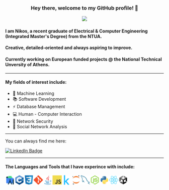 <h3 id = "title" align = "center">
  Hey there, welcome to my GitHub profile! 👋
</h3>

<div id = "header" align = "center">
  <img src="https://media.giphy.com/media/v1.Y2lkPTc5MGI3NjExNjMyOTg0MmE4MDM3NmZhYzdhMTQzMmE3Y2Y0ZWUwMGFlZmQ0M2QxZSZlcD12MV9pbnRlcm5hbF9naWZzX2dpZklkJmN0PWc/qgQUggAC3Pfv687qPC/giphy.gif"/>
</div>

<!--
  * You can contact me via e-mail @ nikos.astrin@gmail.com
-->
#### I am Nikos, a recent graduate of Electrical & Computer Engineering (Integrated Master's Degree) from the NTUA. 
#### Creative, detailed-oriented and always aspiring to improve.
#### Currently working on European funded projects @ the National Technical Unversity of Athens.

---

#### My fields of interest include: 

- :brain: Machine Learning
- 📚 Software Development
- ⚡ Database Management
- 💻 Human - Computer Interaction
- 💬 Network Security
- 👯 Social Network Analysis

---

You can always find me here: 
<div id = "badges">
  <a href = "https://www.linkedin.com/in/nikolaos-astrinakis-a95b3a219/">
    <img src = "https://img.shields.io/badge/LinkedIn-blue?logo=linkedin&logoColor=white&style=flat" alt="LinkedIn Badge"/>
  </a>
</div>

---

#### The Languages and Tools that I have experince with include:

<img align ="left" alt = "Android Studio" width = "30px" src = "https://raw.githubusercontent.com/devicons/devicon/1119b9f84c0290e0f0b38982099a2bd027a48bf1/icons/androidstudio/androidstudio-original.svg">
<img align = "left" alt = "C++" width = "30px" src = "https://raw.githubusercontent.com/devicons/devicon/1119b9f84c0290e0f0b38982099a2bd027a48bf1/icons/cplusplus/cplusplus-original.svg">
<img align = "left" alt = "CSS" width = "30px" src = "https://raw.githubusercontent.com/devicons/devicon/1119b9f84c0290e0f0b38982099a2bd027a48bf1/icons/css3/css3-original.svg">
<img align = "left" alt = "Git Bash" width = "30px" src = "https://raw.githubusercontent.com/devicons/devicon/1119b9f84c0290e0f0b38982099a2bd027a48bf1/icons/git/git-original.svg">
<img align = "left" alt = "Java" width = "30px" src = "https://raw.githubusercontent.com/devicons/devicon/1119b9f84c0290e0f0b38982099a2bd027a48bf1/icons/java/java-original.svg">
<img align = "left" alt = "JavaScript" width = "30px" src = "https://raw.githubusercontent.com/devicons/devicon/1119b9f84c0290e0f0b38982099a2bd027a48bf1/icons/javascript/javascript-original.svg">
<img align = "left" alt = "Kaggle" width = "30px" src = "https://raw.githubusercontent.com/devicons/devicon/1119b9f84c0290e0f0b38982099a2bd027a48bf1/icons/kaggle/kaggle-original.svg">
<img align = "left" alt = "Jupyter" width = "30px" src = "https://raw.githubusercontent.com/devicons/devicon/1119b9f84c0290e0f0b38982099a2bd027a48bf1/icons/jupyter/jupyter-original.svg">
<img align = "left" alt = "MySQL" width = "30px" src = "https://raw.githubusercontent.com/devicons/devicon/1119b9f84c0290e0f0b38982099a2bd027a48bf1/icons/mysql/mysql-original.svg">
<img align = "left" alt = "NodeJS" width = "30px" src = "https://raw.githubusercontent.com/devicons/devicon/1119b9f84c0290e0f0b38982099a2bd027a48bf1/icons/nodejs/nodejs-original.svg">
<img align = "left" alt = "Python" width = "30px" src = "https://raw.githubusercontent.com/devicons/devicon/1119b9f84c0290e0f0b38982099a2bd027a48bf1/icons/python/python-original.svg">
<img align = "left" alt = "React" width = "30px" src = "https://raw.githubusercontent.com/devicons/devicon/1119b9f84c0290e0f0b38982099a2bd027a48bf1/icons/react/react-original.svg">
<img align = "left" alt = "Unity" width = "30px" src = "https://raw.githubusercontent.com/devicons/devicon/1119b9f84c0290e0f0b38982099a2bd027a48bf1/icons/unity/unity-original.svg">
